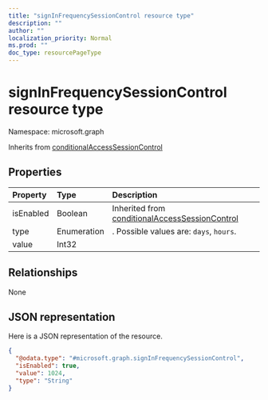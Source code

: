 ```yaml
---
title: "signInFrequencySessionControl resource type"
description: ""
author: ""
localization_priority: Normal
ms.prod: ""
doc_type: resourcePageType
---
```


# signInFrequencySessionControl resource type


Namespace: microsoft.graph




Inherits from [conditionalAccessSessionControl](../resources/conditionalaccesssessioncontrol.md)

## Properties
|Property|Type|Description|
|:---|:---|:---|
|isEnabled|Boolean| Inherited from [conditionalAccessSessionControl](../resources/conditionalaccesssessioncontrol.md)|
|type|Enumeration|. Possible values are: `days`, `hours`.|
|value|Int32||

## Relationships
None

## JSON representation
Here is a JSON representation of the resource.
<!-- {
  "blockType": "resource",
  "@odata.type": "microsoft.graph.signInFrequencySessionControl"
}
-->
``` json
{
  "@odata.type": "#microsoft.graph.signInFrequencySessionControl",
  "isEnabled": true,
  "value": 1024,
  "type": "String"
}
```

